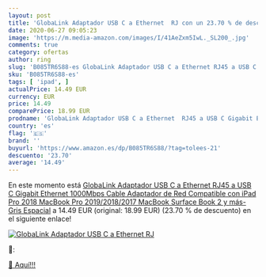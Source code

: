 ```yaml
---
layout: post
title: 'GlobaLink Adaptador USB C a Ethernet  RJ con un 23.70 % de descuento'
date: 2020-06-27 09:05:23
image: 'https://m.media-amazon.com/images/I/41AeZxm5IwL._SL200_.jpg'
comments: true
category: ofertas
author: ring
slug: 'B085TR6S88-es GlobaLink Adaptador USB C a Ethernet RJ45 a USB C Gigabit...'
sku: 'B085TR6S88-es'
tags: [ 'ipad', ]
actualPrice: 14.49 EUR
currency: EUR
price: 14.49
comparePrice: 18.99 EUR
prodname: 'GlobaLink Adaptador USB C a Ethernet  RJ45 a USB C Gigabit Ethernet 1000Mbps Cable Adaptador de Red  Compatible con iPad Pro 2018 MacBook Pro 2019/2018/2017 MacBook Surface Book 2 y más-Gris Espacial'
country: 'es'
flag: '🇪🇸'
brand: ''
buyurl: 'https://www.amazon.es/dp/B085TR6S88/?tag=tolees-21'
descuento: '23.70'
average: '14.49'
---
```


En este momento está [GlobaLink Adaptador USB C a Ethernet  RJ45 a USB C Gigabit Ethernet 1000Mbps Cable Adaptador de Red  Compatible con iPad Pro 2018 MacBook Pro 2019/2018/2017 MacBook Surface Book 2 y más-Gris Espacial](https://www.amazon.es/dp/B085TR6S88/?tag=tolees-21) a 14.49 EUR (original: 18.99 EUR) (23.70 %  de descuento) en el siguiente enlace!

[![GlobaLink Adaptador USB C a Ethernet  RJ](https://m.media-amazon.com/images/I/41AeZxm5IwL._SL200_.jpg)](https://www.amazon.es/dp/B085TR6S88/?tag=tolees-21)

🔎:


[🛒 Aquí!!!](https://www.amazon.es/dp/B085TR6S88/?tag=tolees-21)
